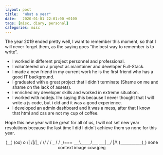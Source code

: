 ```yaml
---
layout: post
title:  "What a year"
date:   2020-01-01 22:01:00 +0100
tags: [misc, diary, personal]
categories: misc
---
```


The year 2019 ended pretty well, I want to remember this moment, so that I will never forget them, as the saying goes “the best way to remember is to write”.
- I worked in different project personnel and professional.
- I volunteered on a project as maintainer and developer Full-Stack.
- I made a new friend in my current work he is the first friend who has a good IT background.
- I graduated with a great project that I didn't terminate (Shame on me and shame on the lack of assets).
- I enriched my developer skills and worked in extreme situation.
- I worked with nodejs. I’m saying this because I never thought that I will write a js code, but i did and it was a good experience.
- I developed an admin dashboard and it was a mess, after that I know that html and css are not my cup of coffee.

Hope this new year will be great for all of us, I will not set new year resolutions because the last time I did I didn't achieve them so none for this year.
<p align="center">
            (__)                    
            (oo)    o     /| /|/|_  
           / \/    /    /      _ /  
          /  _\===   ___\_____/___  
      ___|__/ |/\    (___________(_)
      none context image cow.jpeg
</p>
